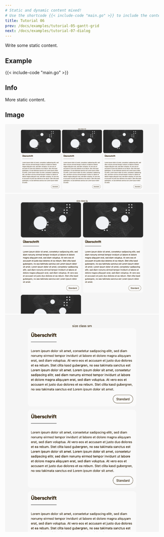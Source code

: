 ```yaml
---
# Static and dynamic content mixed!
# Use the shortcode {{< include-code "main.go" >}} to include the content of the file as a go-code block.
title: Tutorial 06
prev: /docs/examples/tutorial-05-gantt-grid
next: /docs/examples/tutorial-07-dialog
---
```


Write some static content.

## Example
{{< include-code "main.go" >}}

## Info
More static content.

## Image
![](screenshot-01-2xl.png)
![](screenshot-02-lg.png)
![](screenshot-03-sm.png)
